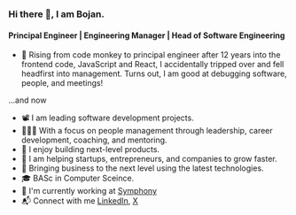 ### Hi there 👋, I am Bojan.

#### Principal Engineer | Engineering Manager | Head of Software Engineering

- 📔 Rising from code monkey to principal engineer after 12 years into the frontend code, JavaScript and React, I accidentally tripped over and fell headfirst into management. Turns out, I am good at debugging software, people, and meetings!

...and now

- 📽️ I am leading software development projects.
- 🧑‍🤝‍🧑 With a focus on people management through leadership, career development, coaching, and mentoring.
- 🚀 I enjoy building next-level products. 
- 🌱 I am helping startups, entrepreneurs, and companies to grow faster.
- 🦾 Bringing business to the next level using the latest technologies.
- :mortar_board: BASc in Computer Sceince.
- 👷 I'm currently working at [Symphony][symphony]
- 📬 Connect with me [LinkedIn][linkedin], [X][x]

[symphony]: https://symphony.is/
[linkedin]: https://www.linkedin.com/in/golubovicbojan/
[x]: https://twitter.com/bgolubovic
